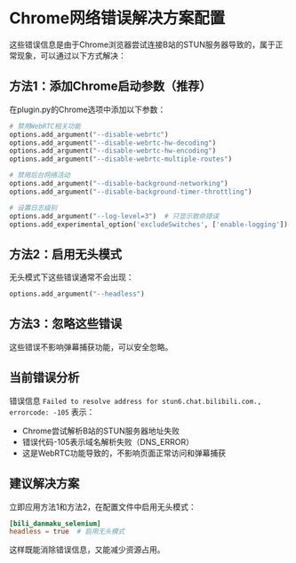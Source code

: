 # Chrome网络错误解决方案配置

这些错误信息是由于Chrome浏览器尝试连接B站的STUN服务器导致的，属于正常现象，可以通过以下方式解决：

## 方法1：添加Chrome启动参数（推荐）

在plugin.py的Chrome选项中添加以下参数：

```python
# 禁用WebRTC相关功能
options.add_argument("--disable-webrtc")
options.add_argument("--disable-webrtc-hw-decoding") 
options.add_argument("--disable-webrtc-hw-encoding")
options.add_argument("--disable-webrtc-multiple-routes")

# 禁用后台网络活动
options.add_argument("--disable-background-networking")
options.add_argument("--disable-background-timer-throttling")

# 设置日志级别
options.add_argument("--log-level=3")  # 只显示致命错误
options.add_experimental_option('excludeSwitches', ['enable-logging'])
```

## 方法2：启用无头模式

无头模式下这些错误通常不会出现：

```python
options.add_argument("--headless")
```

## 方法3：忽略这些错误

这些错误不影响弹幕捕获功能，可以安全忽略。

## 当前错误分析

错误信息 `Failed to resolve address for stun6.chat.bilibili.com., errorcode: -105` 表示：
- Chrome尝试解析B站的STUN服务器地址失败
- 错误代码-105表示域名解析失败（DNS_ERROR）
- 这是WebRTC功能导致的，不影响页面正常访问和弹幕捕获

## 建议解决方案

立即应用方法1和方法2，在配置文件中启用无头模式：

```toml
[bili_danmaku_selenium]
headless = true  # 启用无头模式
```

这样既能消除错误信息，又能减少资源占用。
